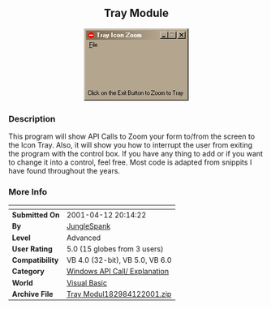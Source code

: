 ﻿<div align="center">

## Tray Module

<img src="PIC20014122122408881.gif">
</div>

### Description

This program will show API Calls to Zoom your form to/from the screen to the Icon Tray. Also, it will show you how to interrupt the user from exiting the program with the control box. If you have any thing to add or if you want to change it into a control, feel free. Most code is adapted from snippits I have found throughout the years.
 
### More Info
 


<span>             |<span>
---                |---
**Submitted On**   |2001-04-12 20:14:22
**By**             |[JungleSpank](https://github.com/Planet-Source-Code/PSCIndex/blob/master/ByAuthor/junglespank.md)
**Level**          |Advanced
**User Rating**    |5.0 (15 globes from 3 users)
**Compatibility**  |VB 4\.0 \(32\-bit\), VB 5\.0, VB 6\.0
**Category**       |[Windows API Call/ Explanation](https://github.com/Planet-Source-Code/PSCIndex/blob/master/ByCategory/windows-api-call-explanation__1-39.md)
**World**          |[Visual Basic](https://github.com/Planet-Source-Code/PSCIndex/blob/master/ByWorld/visual-basic.md)
**Archive File**   |[Tray Modul182984122001\.zip](https://github.com/Planet-Source-Code/junglespank-tray-module__1-22367/archive/master.zip)








